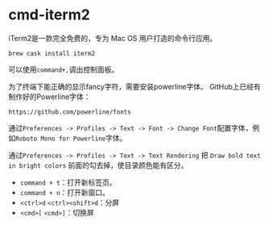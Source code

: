 ﻿# cmd-iterm2 #

iTerm2是一款完全免费的，专为 Mac OS 用户打造的命令行应用。

```
brew cask install iterm2
```

可以使用`command+,`调出控制面板。

为了终端下能正确的显示fancy字符，需要安装powerline字体。 GitHub上已经有制作好的Powerline字体：

```
https://github.com/powerline/fonts
```

通过`Preferences -> Profiles -> Text -> Font -> Change Font`配置字体，例如`Roboto Mono for Powerline`字体。

通过`Preferences -> Profiles -> Text -> Text Rendering` 把 `Draw bold text in bright colors` 前面的勾去掉，使目录颜色能有区分。


* `command + t`：打开新标签页。
* `command + n`：打开新窗口。
* `<ctrl>d` `<ctrl><shift>d`：分屏
* `<cmd>[` `<cmd>]`：切换屏
